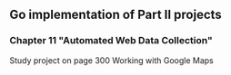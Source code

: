 ## Go implementation of Part II projects
### Chapter 11 "Automated Web Data Collection"
Study project on page 300
Working with Google Maps
